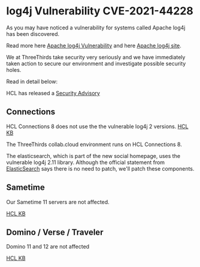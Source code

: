 # log4j Vulnerability CVE-2021-44228

As you may have noticed a vulnerability for systems called Apache log4j has been discovered.

Read more here [Apache log4j Vulnerability](https://nvd.nist.gov/vuln/detail/CVE-2021-44228) and here [Apache log4j site](https://logging.apache.org/log4j/2.x/security.html).

We at ThreeThirds take security very seriously and we have immediately taken action to secure our environment and investigate possible security holes.

Read in detail below:

HCL has released a [Security Advisory](https://support.hcltechsw.com/csm?id=kb_article&sysparm_article=KB0095490)

## Connections

HCL Connections 8 does not use the the vulnerable log4j 2 versions.
[HCL KB](https://support.hcltechsw.com/csm?id=kb_article&sysparm_article=KB0095498)

The ThreeThirds collab.cloud environment runs on HCL Connections 8.

The elasticsearch, which is part of the new social homepage, uses the vulnerable log4j 2.11 library.
Although the official statement from [ElasticSearch](https://discuss.elastic.co/t/apache-log4j2-remote-code-execution-rce-vulnerability-cve-2021-44228-esa-2021-31/291476) says there is no need to patch, we'll patch these components.

## Sametime

Our Sametime 11 servers are not affected.

[HCL KB](https://support.hcltechsw.com/csm?id=kb_article&sysparm_article=KB0095528)

## Domino / Verse / Traveler

Domino 11 and 12 are not affected

[HCL KB](https://support.hcltechsw.com/csm?id=kb_article&sysparm_article=KB0095516)
